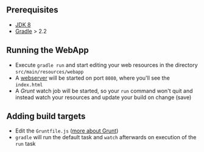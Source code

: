 ## Prerequisites

* [JDK 8](http://www.oracle.com/technetwork/java/javase/downloads/jdk8-downloads-2133151.html)
* [Gradle](https://gradle.org/) > 2.2

## Running the WebApp

* Execute `gradle run` and start editing your web resources in the directory `src/main/resources/webapp`
* A [webserver](http://localhost:8080/index.html) will be started on port `8080`, where you'll see the `index.html`
* A _Grunt_ watch job will be started, so your `run` command won't quit and instead watch your resources and update your build on change (save)

## Adding build targets

* Edit the `Gruntfile.js` ([more about Grunt](http://gruntjs.com/))
* `gradle` will run the default task and `watch` afterwards on execution of the `run` task